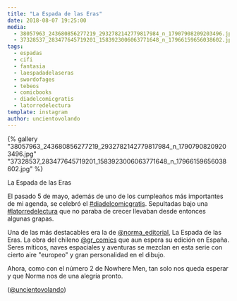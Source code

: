 ```yaml
---
title: "La Espada de las Eras"
date: 2018-08-07 19:25:00
media: 
  - 38057963_243680856277219_2932782142779817984_n_17907908209203496.jpg
  - 37328537_283477645719201_1583923006063771648_n_17966159656038602.jpg
tags: 
  - espadas
  - cifi
  - fantasia
  - laespadadelaseras
  - swordofages
  - tebeos
  - comicbooks
  - diadelcomicgratis
  - latorredelectura
template: instagram
author: uncientovolando
---
```


{% gallery "38057963_243680856277219_2932782142779817984_n_17907908209203496.jpg" "37328537_283477645719201_1583923006063771648_n_17966159656038602.jpg" %}

La Espada de las Eras

El pasado 5 de mayo, además de uno de los cumpleaños más importantes de mi agenda, se celebró el [#diadelcomicgratis](/etiquetas/diadelcomicgratis). Sepultadas bajo una [#latorredelectura](/etiquetas/latorredelectura) que no paraba de crecer llevaban desde entonces algunas grapas.

Una de las más destacables era la de [@norma_editorial](https://instagram.com/norma_editorial), La Espada de las Eras. La obra del chileno [@gr_comics](https://instagram.com/gr_comics) que aun espera su edición en España. Seres míticos, naves espaciales y aventuras se mezclan en esta serie con cierto aire "europeo" y gran personalidad en el dibujo.

Ahora, como con el número 2 de Nowhere Men, tan solo nos queda esperar y que Norma nos de una alegría pronto.

([@uncientovolando](https://instagram.com/uncientovolando))
